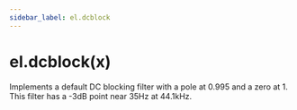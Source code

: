 ```yaml
---
sidebar_label: el.dcblock
---
```


# el.dcblock(x)

Implements a default DC blocking filter with a pole at 0.995 and a
zero at 1. This filter has a -3dB point near 35Hz at 44.1kHz.
